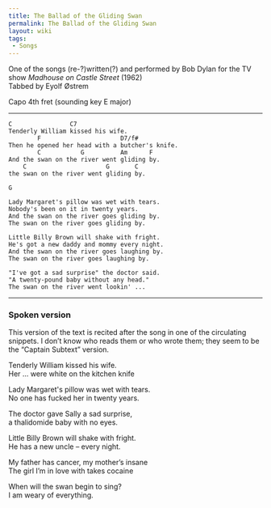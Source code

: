 ```yaml
---
title: The Ballad of the Gliding Swan
permalink: The Ballad of the Gliding Swan
layout: wiki
tags:
 - Songs
---
```


One of the songs (re-?)written(?) and performed by Bob Dylan for the TV
show *Madhouse on Castle Street* (1962)  
Tabbed by Eyolf Østrem

Capo 4th fret (sounding key E major)

* * * * *

    C                C7
    Tenderly William kissed his wife.
            F                      D7/f#
    Then he opened her head with a butcher's knife.
            C           G          Am      F
    And the swan on the river went gliding by.
        C                      G       C
    the swan on the river went gliding by.

    G

    Lady Margaret's pillow was wet with tears.
    Nobody's been on it in twenty years.
    And the swan on the river goes gliding by.
    The swan on the river goes gliding by.

    Little Billy Brown will shake with fright.
    He's got a new daddy and mommy every night.
    And the swan on the river goes laughing by.
    The swan on the river goes laughing by.

    "I've got a sad surprise" the doctor said.
    "A twenty-pound baby without any head."
    The swan on the river went lookin' ...

* * * * *

<h3>
Spoken version

</h3>
This version of the text is recited after the song in one of the
circulating snippets. I don’t know who reads them or who wrote them;
they seem to be the “Captain Subtext” version.

Tenderly William kissed his wife.  
Her ... were white on the kitchen knife

Lady Margaret's pillow was wet with tears.  
No one has fucked her in twenty years.

The doctor gave Sally a sad surprise,  
a thalidomide baby with no eyes.

Little Billy Brown will shake with fright.  
He has a new uncle – every night.

My father has cancer, my mother’s insane  
The girl I’m in love with takes cocaine

When will the swan begin to sing?  
I am weary of everything.
